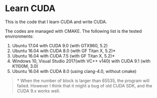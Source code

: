# Learn CUDA

This is the code that I learn CUDA and write CUDA. 

The codes are managed with CMAKE. The following list is the tested environments:
  1. Ubuntu 17.04 with CUDA 9.0 (with GTX960, 5.2)
  1. Ubuntu 16.04 with CUDA 8.0 (with GF Titan X, 5.2)*
  1. Ubuntu 16.04 with CUDA 7.5 (with GF Titan X, 5.2)*
  1. Windows 10, Visual Studio 2017(with VC++ v140) with CUDA 9.1 (with K1100M, 3.0)
  1. Ubuntu 16.04 with CUDA 8.0 (using clang-4.0, without cmake)

>  \* When the number of block is larger than 65535,
> the program will failed. However I think that it might a bug of old CUDA SDK, and the CUDA 9.x works well.



